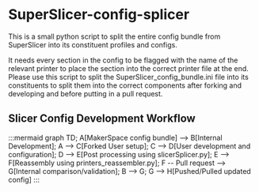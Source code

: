 # SuperSlicer-config-splicer

This is a small python script to split the entire config bundle from SuperSlicer into its constituent profiles and configs.

It needs every section in the config to be flagged with the name of the relevant printer to place the section into the correct printer file at the end. Please use this script to split the SuperSlicer_config_bundle.ini file into its constituents to split them into the correct components after forking and developing and before putting in a pull request.

## Slicer Config Development Workflow

:::mermaid
graph TD;
A[MakerSpace config bundle] --> B[Internal Development];
A --> C[Forked User setup];
C --> D[User development and configuration];
D --> E[Post processing using slicerSplicer.py];
E --> F[Reassembly using printers_reassembler.py];
F -- Pull request --> G[Internal comparison/validation];
B --> G;
G --> H[Pushed/Pulled updated config]
:::
